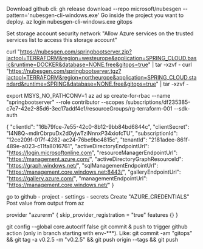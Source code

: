Download github cli:
gh release download --repo microsoft/nubesgen --pattern='nubesgen-cli-windows.exe'
Go inside the project you want to deploy.
az login
nubesgen-cli-windows.exe gitops

Set storage account security network "Allow Azure services on the trusted services list to access this storage account"


curl "https://nubesgen.com/springbootserver.zip?iactool=TERRAFORM&region=westeurope&application=SPRING_CLOUD.basic&runtime=DOCKER&database=NONE.free&gitops=true" | tar -xzvf -
curl "https://nubesgen.com/springbootserver.tgz?iactool=TERRAFORM&region=northeurope&application=SPRING_CLOUD.standard&runtime=SPRING&database=NONE.free&gitops=true" | tar -xzvf -



export MSYS_NO_PATHCONV=1
az ad sp create-for-rbac --name "springbootserver" --role contributor --scopes /subscriptions/df235385-c7e7-42e2-85d6-3ec17addf4e1/resourceGroups/rg-terraform-001 --sdk-auth

{
"clientId": "16b79fce-7e55-42c0-8b12-9bb84bd6844c",
"clientSecret": "I4N8Q~mdirCbrpuDx2d0yjwTziNnnxP34xiofcTU",
"subscriptionId": "12ce209f-017f-4282-ac24-76be9bc4815c",
"tenantId": "2181adee-861f-489e-a023-c11fa8016761",
"activeDirectoryEndpointUrl": "https://login.microsoftonline.com",
"resourceManagerEndpointUrl": "https://management.azure.com/",
"activeDirectoryGraphResourceId": "https://graph.windows.net/",
"sqlManagementEndpointUrl": "https://management.core.windows.net:8443/",
"galleryEndpointUrl": "https://gallery.azure.com/",
"managementEndpointUrl": "https://management.core.windows.net/"
}


go to github - project - settings - secrets
Create "AZURE_CREDENTIALS"
Post value from output from az 

provider "azurerm" {
skip_provider_registration = "true"
features {}
}

git config --global core.autocrlf false
git commit & push to trigger github action (only in branch starting with env-***).
Like:
git commit -am "gitops" && git tag -a v0.2.5 -m "v0.2.5" && git push origin --tags && git push



